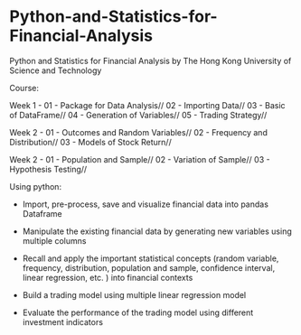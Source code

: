 # Python-and-Statistics-for-Financial-Analysis

Python and Statistics for Financial Analysis 
by The Hong Kong University of Science and Technology


Course:

Week 1 - 
01 - Package for Data Analysis//
02 - Importing Data//
03 - Basic of DataFrame//
04 - Generation of Variables//
05 - Trading Strategy//

Week 2 -
01 - Outcomes and Random Variables//
02 - Frequency and Distribution//
03 - Models of Stock Return//

Week 2 -
01 - Population and Sample//
02 - Variation of Sample//
03 - Hypothesis Testing//


Using python:

- Import, pre-process, save and visualize financial data into pandas Dataframe

- Manipulate the existing financial data by generating new variables using multiple columns

- Recall and apply the important statistical concepts (random variable, frequency, distribution, population and sample, confidence interval, linear regression, etc. ) into financial contexts

- Build a trading model using multiple linear regression model 

- Evaluate the performance of the trading model using different investment indicators
